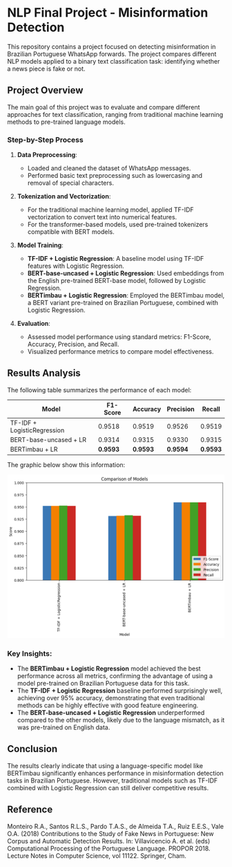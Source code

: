 # NLP Final Project - Misinformation Detection

This repository contains a project focused on detecting misinformation in Brazilian Portuguese WhatsApp forwards. The project compares different NLP models applied to a binary text classification task: identifying whether a news piece is fake or not.

## Project Overview

The main goal of this project was to evaluate and compare different approaches for text classification, ranging from traditional machine learning methods to pre-trained language models.

### Step-by-Step Process

1. **Data Preprocessing**: 
   - Loaded and cleaned the dataset of WhatsApp messages.
   - Performed basic text preprocessing such as lowercasing and removal of special characters.

2. **Tokenization and Vectorization**:
   - For the traditional machine learning model, applied TF-IDF vectorization to convert text into numerical features.
   - For the transformer-based models, used pre-trained tokenizers compatible with BERT models.

3. **Model Training**:
   - **TF-IDF + Logistic Regression**: A baseline model using TF-IDF features with Logistic Regression.
   - **BERT-base-uncased + Logistic Regression**: Used embeddings from the English pre-trained BERT-base model, followed by Logistic Regression.
   - **BERTimbau + Logistic Regression**: Employed the BERTimbau model, a BERT variant pre-trained on Brazilian Portuguese, combined with Logistic Regression.

4. **Evaluation**:
   - Assessed model performance using standard metrics: F1-Score, Accuracy, Precision, and Recall.
   - Visualized performance metrics to compare model effectiveness.

## Results Analysis

The following table summarizes the performance of each model:

| Model                      | F1-Score | Accuracy | Precision | Recall  |
|--------------------------- |---------- |--------- |---------- |-------- |
| TF-IDF + LogisticRegression| 0.9518    | 0.9519   | 0.9526    | 0.9519  |
| BERT-base-uncased + LR     | 0.9314    | 0.9315   | 0.9330    | 0.9315  |
| BERTimbau + LR             | **0.9593**| **0.9593**| **0.9594**| **0.9593**|

The graphic below show this information:

![alt text](imgs/graficos.png)

### Key Insights:

- The **BERTimbau + Logistic Regression** model achieved the best performance across all metrics, confirming the advantage of using a model pre-trained on Brazilian Portuguese data for this task.
- The **TF-IDF + Logistic Regression** baseline performed surprisingly well, achieving over 95% accuracy, demonstrating that even traditional methods can be highly effective with good feature engineering.
- The **BERT-base-uncased + Logistic Regression** underperformed compared to the other models, likely due to the language mismatch, as it was pre-trained on English data.

## Conclusion

The results clearly indicate that using a language-specific model like BERTimbau significantly enhances performance in misinformation detection tasks in Brazilian Portuguese. However, traditional models such as TF-IDF combined with Logistic Regression can still deliver competitive results.

## Reference

Monteiro R.A., Santos R.L.S., Pardo T.A.S., de Almeida T.A., Ruiz E.E.S., Vale O.A. (2018) Contributions to the Study of Fake News in Portuguese: New Corpus and Automatic Detection Results. In: Villavicencio A. et al. (eds) Computational Processing of the Portuguese Language. PROPOR 2018. Lecture Notes in Computer Science, vol 11122. Springer, Cham.
